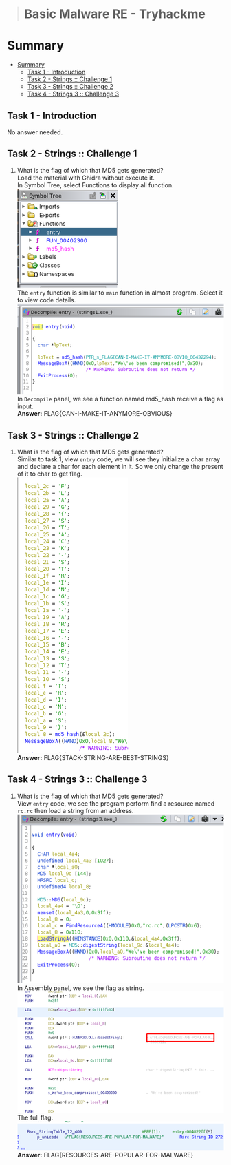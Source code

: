 > # Basic Malware RE - Tryhackme

# Summary
* [Summary](#summary)
   * [Task 1 - Introduction](#task-1---introduction)
   * [Task 2 - Strings :: Challenge 1](#task-2---strings--challenge-1)
   * [Task 3 - Strings :: Challenge 2](#task-3---strings--challenge-2)
   * [Task 4 - Strings 3 :: Challenge 3](#task-4---strings-3--challenge-3)
   
## Task 1 - Introduction
No answer needed.<br>

## Task 2 - Strings :: Challenge 1
1. What is the flag of which that MD5 gets generated?<br>
    Load the material with Ghidra without execute it.<br>
    In Symbol Tree, select Functions to display all function.<br>
    ![](images/1.png)<br>
    The `entry` function is similar to `main` function in almost program. Select it to view code details.<br>
    ![](images/2.png)<br>
    In `Decompile` panel, we see a function named md5_hash receive a flag as input.<br>
    **Answer:** FLAG{CAN-I-MAKE-IT-ANYMORE-OBVIOUS}

## Task 3 - Strings :: Challenge 2
1. What is the flag of which that MD5 gets generated?<br>
    Similar to task 1, view `entry` code, we will see they initialize a char array and declare a char for each element in it. So we only change the present of it to char to get flag.<br>
    ![](images/3.png)<br>
    **Answer:** FLAG{STACK-STRING-ARE-BEST-STRINGS}

## Task 4 - Strings 3 :: Challenge 3
1. What is the flag of which that MD5 gets generated?<br>
    View `entry` code, we see the program perform find a resource named `rc.rc` then load a string from an address.<br>
    ![](images/4.png)<br>
    In Assembly panel, we see the flag as string.<br>
    ![](images/5.png)<br>
    The full flag.<br>
    ![](images/6.png)<br>
    **Answer:** FLAG{RESOURCES-ARE-POPULAR-FOR-MALWARE}

